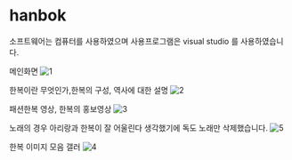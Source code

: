 # hanbok

소프트웨어는 컴퓨터를 사용하였으며 사용프로그램은 visual studio 를 사용하였습니다.

메인화면
![1](https://user-images.githubusercontent.com/76992600/229038004-966d4921-68d1-45f4-92f9-ed6e800b07db.png)

한복이란 무엇인가,한복의 구성, 역사에 대한 설명
![2](https://user-images.githubusercontent.com/76992600/229038025-48f5a484-a964-4390-95fa-669af57d86a7.png)

패션한복 영상, 한복의 홍보영상
![3](https://user-images.githubusercontent.com/76992600/229038047-a86a1cb9-2f43-4549-9cf4-f9436c1d5217.png)

노래의 경우 아리랑과 한복이 잘 어울린다 생각했기에 독도 노래만 삭제했습니다.
![5](https://user-images.githubusercontent.com/76992600/229038437-a6ee6b36-64d2-475d-8588-7cbf6fcd098b.png)

한복 이미지 모음 갤러
![4](https://user-images.githubusercontent.com/76992600/229038055-4263399c-758b-4243-94d5-efea56f3821a.png)




